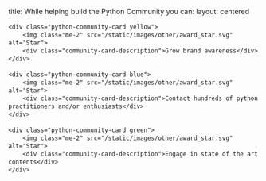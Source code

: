 title: While helping build the Python Community you can:
layout: centered

<div class="community-cards">

    <div class="python-community-card yellow">
        <img class="me-2" src="/static/images/other/award_star.svg" alt="Star">
        <div class="community-card-description">Grow brand awareness</div>
    </div>

    <div class="python-community-card blue">
        <img class="me-2" src="/static/images/other/award_star.svg" alt="Star">
        <div class="community-card-description">Contact hundreds of python practitioners and/or enthusiasts</div>
    </div>

    <div class="python-community-card green">
        <img class="me-2" src="/static/images/other/award_star.svg" alt="Star">
        <div class="community-card-description">Engage in state of the art contents</div>
    </div>

</div> 
